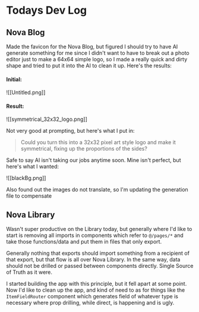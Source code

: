 # Todays Dev Log

## Nova Blog
Made the favicon for the Nova Blog, but figured I should try to have AI generate something for me since I didn't want to have to break out a photo editor just to make a 64x64 simple logo, so I made a really quick and dirty shape and tried to put it into the AI to clean it up. Here's the results:
#### Initial:
![[Untitled.png]]

#### Result:

![[symmetrical_32x32_logo.png]]

Not very good at prompting, but here's what I put in: 
> Could you turn this into a 32x32 pixel art style logo and make it symmetrical, fixing up the proportions of the sides?

Safe to say AI isn't taking our jobs anytime soon. Mine isn't perfect, but here's what I wanted:

![[blackBg.png]]

Also found out the images do not translate, so I'm updating the generation file to compensate

## Nova Library

Wasn't super productive on the Library today, but generally where I'd like to start is removing all imports in components which refer to `@/pages/*` and take those functions/data and put them in files that only export.

Generally nothing that exports should import something from a recipient of that export, but that flow is all over Nova Library. In the same way, data should not be drilled or passed between components directly. Single Source of Truth as it were.

I started building the app with this principle, but it fell apart at some point. Now I'd like to clean up the app, and kind of need to as for things like the `ItemFieldRouter` component which generates field of whatever type is necessary where prop drilling, while direct, is happening and is ugly.